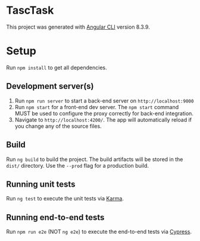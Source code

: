 # TascTask

This project was generated with [Angular CLI](https://github.com/angular/angular-cli) version 8.3.9.

# Setup

Run `npm install` to get all dependencies.

## Development server(s)

1. Run `npm run server` to start a back-end server on `http://localhost:9000`
2. Run `npm start` for a front-end dev server. The `npm start` command MUST be used to configure the proxy correctly for back-end integration.
3. Navigate to `http://localhost:4200/`. The app will automatically reload if you change any of the source files.

## Build

Run `ng build` to build the project. The build artifacts will be stored in the `dist/` directory. Use the `--prod` flag for a production build.

## Running unit tests

Run `ng test` to execute the unit tests via [Karma](https://karma-runner.github.io).

## Running end-to-end tests

Run `npm run e2e` (NOT `ng e2e`) to execute the end-to-end tests via [Cypress](https://www.cypress.io/).

